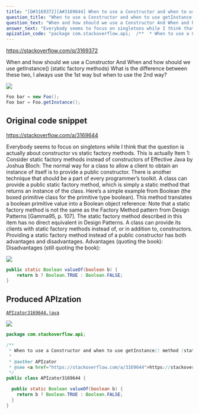 ```yaml
---
title: "[Q#3169372][A#3169644] When to use a Constructor and when to use getInstance() method (static factory methods)?"
question_title: "When to use a Constructor and when to use getInstance() method (static factory methods)?"
question_text: "When and how should we use a Constructor And When and how should we use getInstance() (static factory methods) What is the difference between these two, I always use the 1st way but when to use the 2nd way?"
answer_text: "Everybody seems to focus on singletons while I think that the question is actually about constructor vs static factory methods. This is actually Item 1: Consider static factory methods instead of constructors of  Effective Java by Joshua Bloch: The normal way for a class to allow a   client to obtain an instance of itself   is to provide a public constructor.   There is another technique that should   be a part of every programmer’s   toolkit. A class can provide a public   static factory method, which is simply a static method that returns an   instance of the class. Here’s a simple   example from Boolean (the boxed   primitive class for the primitive type   boolean). This method translates a   boolean primitive value into a   Boolean object reference: Note that a static factory method is   not the same as the Factory Method   pattern from Design Patterns   [Gamma95, p. 107]. The static factory   method described in this item has no   direct equivalent in Design   Patterns. A class can provide its clients with   static factory methods instead of, or   in addition to, constructors.   Providing a static factory method   instead of a public constructor has   both advantages and disadvantages. Advantages (quoting the book): Disadvantages (still quoting the book):"
apization_code: "package com.stackoverflow.api;  /**  * When to use a Constructor and when to use getInstance() method (static factory methods)?  *  * @author APIzator  * @see <a href=\"https://stackoverflow.com/a/3169644\">https://stackoverflow.com/a/3169644</a>  */ public class APIzator3169644 {    public static Boolean valueOf(boolean b) {     return b ? Boolean.TRUE : Boolean.FALSE;   } }"
---
```


https://stackoverflow.com/q/3169372

When and how should we use a Constructor
And When and how should we use getInstance() (static factory methods)
What is the difference between these two, I always use the 1st way but when to use the 2nd way?


<div class="code-logo"><img src="/stackoverflow.png" /></div>

```java
Foo bar = new Foo();
Foo bar = Foo.getInstance();
```


## Original code snippet

https://stackoverflow.com/a/3169644

Everybody seems to focus on singletons while I think that the question is actually about constructor vs static factory methods.
This is actually Item 1: Consider static factory methods instead of constructors of  Effective Java by Joshua Bloch:
The normal way for a class to allow a
  client to obtain an instance of itself
  is to provide a public constructor.
  There is another technique that should
  be a part of every programmer’s
  toolkit. A class can provide a public
  static factory method, which is simply a static method that returns an
  instance of the class. Here’s a simple
  example from Boolean (the boxed
  primitive class for the primitive type
  boolean). This method translates a
  boolean primitive value into a
  Boolean object reference:
Note that a static factory method is
  not the same as the Factory Method
  pattern from Design Patterns
  [Gamma95, p. 107]. The static factory
  method described in this item has no
  direct equivalent in Design
  Patterns.
A class can provide its clients with
  static factory methods instead of, or
  in addition to, constructors.
  Providing a static factory method
  instead of a public constructor has
  both advantages and disadvantages.
Advantages (quoting the book):
Disadvantages (still quoting the book):

<div class="code-logo"><img src="/stackoverflow.png" /></div>

```java
public static Boolean valueOf(boolean b) {
    return b ? Boolean.TRUE : Boolean.FALSE;
}
```

## Produced APIzation

[`APIzator3169644.java`](https://github.com/blind-papers/apization-temp-data/raw/main/search/APIzator3169644.java)

<div class="code-logo"><img src="/apizator.png" /></div>

```java
package com.stackoverflow.api;

/**
 * When to use a Constructor and when to use getInstance() method (static factory methods)?
 *
 * @author APIzator
 * @see <a href="https://stackoverflow.com/a/3169644">https://stackoverflow.com/a/3169644</a>
 */
public class APIzator3169644 {

  public static Boolean valueOf(boolean b) {
    return b ? Boolean.TRUE : Boolean.FALSE;
  }
}

```